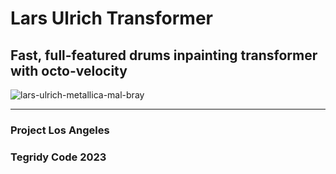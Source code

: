 # Lars Ulrich Transformer
## Fast, full-featured drums inpainting transformer with octo-velocity

![lars-ulrich-metallica-mal-bray](https://github.com/asigalov61/Lars-Ulrich-Transformer/assets/56325539/63cf86f4-45b1-40b6-a7d9-3c7160f67162)

***

### Project Los Angeles
### Tegridy Code 2023
